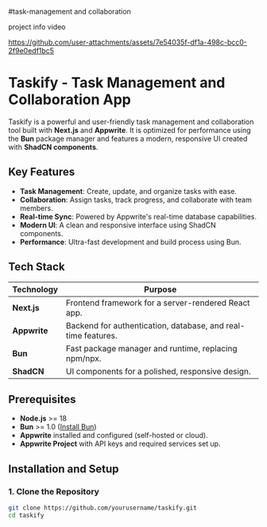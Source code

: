 #task-management and collaboration

project info video

https://github.com/user-attachments/assets/7e54035f-df1a-498c-bcc0-2f9e0edf1bc5

# Taskify - Task Management and Collaboration App  

Taskify is a powerful and user-friendly task management and collaboration tool built with **Next.js** and **Appwrite**. It is optimized for performance using the **Bun** package manager and features a modern, responsive UI created with **ShadCN components**.  

## Key Features  
- **Task Management**: Create, update, and organize tasks with ease.  
- **Collaboration**: Assign tasks, track progress, and collaborate with team members.  
- **Real-time Sync**: Powered by Appwrite's real-time database capabilities.  
- **Modern UI**: A clean and responsive interface using ShadCN components.  
- **Performance**: Ultra-fast development and build process using Bun.  

## Tech Stack  

| **Technology**      | **Purpose**                                       |  
|----------------------|---------------------------------------------------|  
| **Next.js**          | Frontend framework for a server-rendered React app. |  
| **Appwrite**         | Backend for authentication, database, and real-time features. |  
| **Bun**              | Fast package manager and runtime, replacing npm/npx. |  
| **ShadCN**           | UI components for a polished, responsive design. |  

## Prerequisites  
- **Node.js** >= 18  
- **Bun** >= 1.0 ([Install Bun](https://bun.sh))  
- **Appwrite** installed and configured (self-hosted or cloud).  
- **Appwrite Project** with API keys and required services set up.  

## Installation and Setup  

### 1. Clone the Repository  
```bash
git clone https://github.com/yourusername/taskify.git  
cd taskify  
